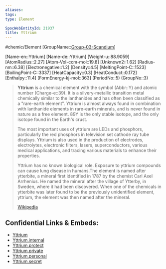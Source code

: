 ```yaml
---
aliases: 
tags: 
type: Element

SpocWebEntityId: 21937
title: Yttrium
---
```

#chemic/Element 
[GroupName::[Group-03-Scandium](chemic/Elements/Group-03-Scandium.md)]

[Name-en::Yttrium]
[Name-de::Yttrium]
[Weight-u::88.9059]
[AtomRadius::2.27]
[Atom-Vol-ccm-mol::19.8]
[Unknown2::1.62]
[Radius-nm::6.38]
[Electronegative::1.2]
[Density::4.5]
[MeltingPoint-C::1523]
[BoilingPoint-C::3337]
[HeatCapacity::0.3]
[HeatConduct::0.172]
[Enthalpy::11.4]
[FormEnergy-kj-mol::363]
(PeriodNo::5)
(GroupNo::3)

> **Yttrium** is a chemical element with the symbol (Abbr::Y) and atomic number (Charge-e::39). It is a silvery-metallic transition metal chemically similar to the lanthanides and has often been classified as a "rare-earth element". Yttrium is almost always found in combination with lanthanide elements in rare-earth minerals, and is never found in nature as a free element. 89Y is the only stable isotope, and the only isotope found in the Earth's crust.
>
> The most important uses of yttrium are LEDs and phosphors, particularly the red phosphors in television set cathode ray tube displays. Yttrium is also used in the production of electrodes, electrolytes, electronic filters, lasers, superconductors, various medical applications, and tracing various materials to enhance their properties.
>
> Yttrium has no known biological role. Exposure to yttrium compounds can cause lung disease in humans.The element is named after ytterbite, a mineral first identified in 1787 by the chemist Carl Axel Arrhenius. He named the mineral after the village of Ytterby, in Sweden, where it had been discovered.  When one of the chemicals in ytterbite was later found to be the previously unidentified element, yttrium, the element was then named after the mineral.
>
> [Wikipedia](https://en.wikipedia.org/wiki/Yttrium)

## Confidential Links & Embeds: 
- [Yttrium](../../../../_public/chemic/Elements/Group-03-Scandium/Yttrium.md) 
- [Yttrium.internal](../../../../_internal/chemic/Elements/Group-03-Scandium/Yttrium.internal.md) 
- [Yttrium.protect](../../../../_protect/chemic/Elements/Group-03-Scandium/Yttrium.protect.md) 
- [Yttrium.private](../../../../_private/chemic/Elements/Group-03-Scandium/Yttrium.private.md) 
- [Yttrium.personal](../../../../_personal/chemic/Elements/Group-03-Scandium/Yttrium.personal.md) 
- [Yttrium.secret](../../../../_secret/chemic/Elements/Group-03-Scandium/Yttrium.secret.md) 
